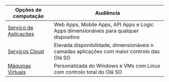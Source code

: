 
| Opções de computação | Audiência |
| --- | --- |
| [Serviço de Aplicações][lnk_app] |Web Apps, Mobile Apps, API Apps e Logic Apps dimensionáveis para qualquer dispositivo |
| [Serviços Cloud][lnk_cloud] |Elevada disponibilidade, dimensionáveis n camadas aplicações com maior controlo das Olá SO |
| [Máquinas Virtuais][lnk_vm] |Personalizada do Windows e VMs com Linux com controlo total do Olá SO |

[lnk_app]: ../articles/app-service-web/app-service-web-overview.md
[lnk_vm]:../articles/virtual-machines/windows/overview.md
[lnk_cloud]: ../articles/cloud-services/cloud-services-choose-me.md